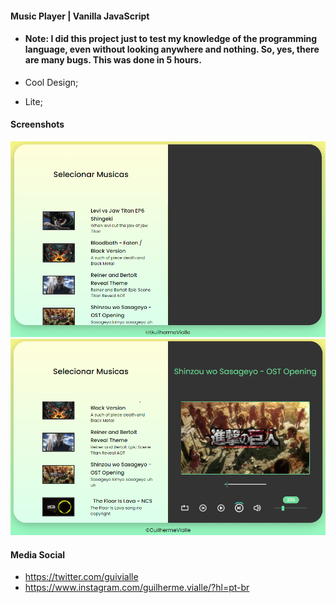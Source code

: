 #### Music Player | Vanilla JavaScript

- #### Note: I did this project just to test my knowledge of the programming language, even without looking anywhere and nothing. So, yes, there are many bugs. This was done in 5 hours.

- Cool Design;
- Lite;

#### Screenshots

![](https://github.com/guilhermevialle/MusicPlayer/blob/main/MusicPlayer%20by%20Guilherme%20Vialle/Screenshots/capture.PNG)
![](https://github.com/guilhermevialle/MusicPlayer/blob/main/MusicPlayer%20by%20Guilherme%20Vialle/Screenshots/capture2.PNG)


#### Media Social

- https://twitter.com/guivialle
- https://www.instagram.com/guilherme.vialle/?hl=pt-br
